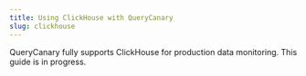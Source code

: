 ```yaml
---
title: Using ClickHouse with QueryCanary
slug: clickhouse
---
```

QueryCanary fully supports ClickHouse for production data monitoring. This guide is in progress.